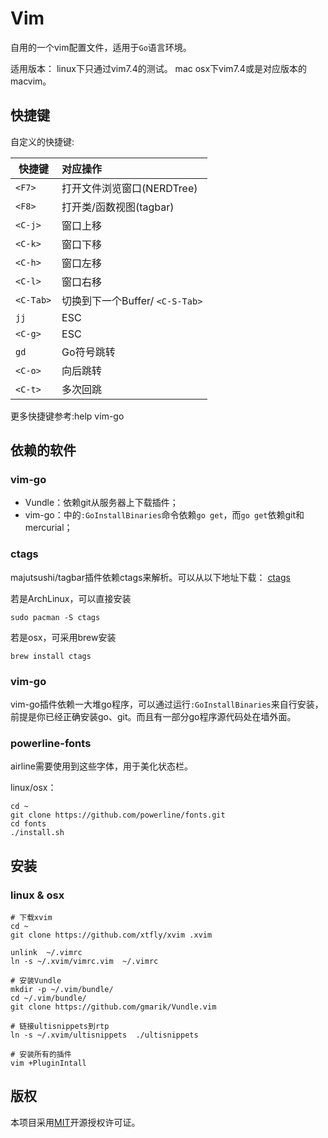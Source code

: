Vim
======

自用的一个vim配置文件，适用于`Go`语言环境。

适用版本：
linux下只通过vim7.4的测试。
mac osx下vim7.4或是对应版本的macvim。

## 快捷键

自定义的快捷键:

 快捷键        | 对应操作
 ------------- | :---------
 `<F7>`        | 打开文件浏览窗口(NERDTree)
 `<F8>`        | 打开类/函数视图(tagbar)
 `<C-j>`       | 窗口上移
 `<C-k>`       | 窗口下移
 `<C-h>`       | 窗口左移
 `<C-l>`       | 窗口右移
 `<C-Tab>`     | 切换到下一个Buffer/ `<C-S-Tab>`   | 切换到上一个Buffer
 `jj`          | ESC
 `<C-g>`       | ESC
 `gd`        |Go符号跳转
 `<C-o>`      |向后跳转
 `<C-t>`      |多次回跳
 
 更多快捷键参考:help vim-go
## 依赖的软件

### vim-go
- Vundle：依赖git从服务器上下载插件；
- vim-go：中的`:GoInstallBinaries`命令依赖`go get`，而`go get`依赖git和mercurial；

### ctags
majutsushi/tagbar插件依赖ctags来解析。可以从以下地址下载：
[ctags](http://ctags.sourceforge.net/)

若是ArchLinux，可以直接安装
```shell
sudo pacman -S ctags
```

若是osx，可采用brew安装
```shell
brew install ctags
```

### vim-go
vim-go插件依赖一大堆go程序，可以通过运行`:GoInstallBinaries`来自行安装，
前提是你已经正确安装go、git。而且有一部分go程序源代码处在墙外面。

### powerline-fonts
airline需要使用到这些字体，用于美化状态栏。

linux/osx：
```shell
cd ~
git clone https://github.com/powerline/fonts.git
cd fonts
./install.sh
```

## 安装

### linux & osx
```shell
# 下载xvim
cd ~
git clone https://github.com/xtfly/xvim .xvim

unlink  ~/.vimrc
ln -s ~/.xvim/vimrc.vim  ~/.vimrc

# 安装Vundle
mkdir -p ~/.vim/bundle/
cd ~/.vim/bundle/
git clone https://github.com/gmarik/Vundle.vim

# 链接ultisnippets到rtp
ln -s ~/.xvim/ultisnippets  ./ultisnippets

# 安装所有的插件
vim +PluginIntall
```

## 版权

本项目采用[MIT](http://opensource.org/licenses/MIT)开源授权许可证。
